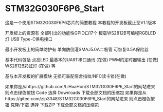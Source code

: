 # STM32G030F6P6_Start
 这是一个使用STM32G030F6P6芯片的简要教程
 本教程的开发板截止至V1.1版本

 开发板上的资源有 
 全部引出的功能性GPIO口17个
 板载WS2812B可编程RGBLED灯
 USB Type-C供电接口

 最小开发板上的简单防护有
 单向防倒灌SMAJ5.0A二极管
 可恢复0.5A保险丝

 基本代码包括
 点亮LED
 最基本的UART串口通讯 (在做)
 PWM的定时器输出 (在做)
 WS2812B彩虹灯 (在做)
 等 

 基与本开发板的扩展模块
 无损可装配宿舍指纹/NFC读卡锁(在做)

如果你是从https://github.com/LiHuaHon/STM32G030F6P6_Start的网站进来 则点击绿色按钮 Code 选择 Downloads 下载全部文档的压缩包
如果你是从https://gitee.com/zip3348/STM32G030F6P6_Start的网站进来 则点击橙色按钮 克隆/下载 选择 下载ZIP 下载全部文档的压缩包